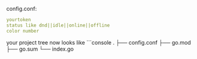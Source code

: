 config.conf:
```yaml
yourtoken
status like dnd||idle||online||offline
color number
```
your project tree now looks like ```console
.
├── config.conf
├── go.mod
├── go.sum
└── index.go

```
